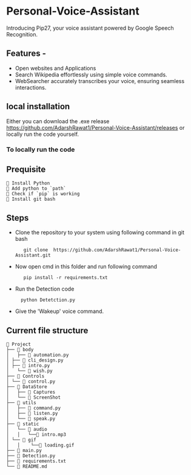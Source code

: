 # Personal-Voice-Assistant
 Introducing Pip27, your voice assistant powered by Google Speech Recognition. 
 
 ## Features - 
 - Open websites and Applications 
 - Search Wikipedia effortlessly using simple voice commands. 
 - WebSearcher accurately transcribes your voice, ensuring seamless interactions. 

 ## local installation 
Either you can download the .exe release https://github.com/AdarshRawat1/Personal-Voice-Assistant/releases or locally run the code yourself.

### To locally run the code 
 ## Prequisite 
    👻 Install Python 
    👻 Add python to `path` 
    👻 Check if `pip` is working 
    👻 Install git bash 

 ## Steps  
   - Clone the repository to your system using following command in git bash 

            git clone  https://github.com/AdarshRawat1/Personal-Voice-Assistant.git 

   - Now open cmd in this folder and run following command
    
            pip install -r requirements.txt

   - Run the Detection code 
  
           python Detetction.py 

   - Give the 'Wakeup' voice command.

## Current file structure 
```  
📂 Project 
├── 📂 body
│	├── 📄 automation.py
│ ├── 📄 cli_design.py
│ ├── 📄 intro.py
│	└── 📄 wish.py
├── 📂 Controls
│ └── 📄 control.py
├── 📂 DataStore
│	├── 📂 Captures
│	└── 📂 ScreenShot
├── 📂 utils
│	├── 📄 command.py
│	├── 📄 listen.py
│	└── 📄 speak.py
├── 📂 static
│	└── 📂 audio
│	│  	└──📄 intro.mp3
│ └── 📂 gif
│	│ 	 └──📄 loading.gif
├── 📄 main.py
├── 📄 Detection.py
├── 📄 requirements.txt
└── 📄 README.md

```
